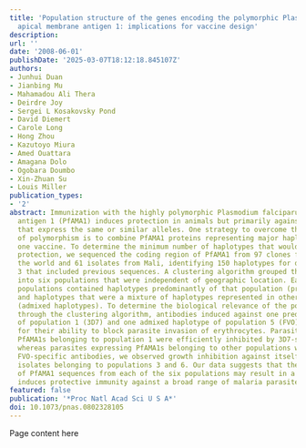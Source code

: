 ```yaml
---
title: 'Population structure of the genes encoding the polymorphic Plasmodium falciparum
  apical membrane antigen 1: implications for vaccine design'
description:
url: ''
date: '2008-06-01'
publishDate: '2025-03-07T18:12:18.845107Z'
authors:
- Junhui Duan
- Jianbing Mu
- Mahamadou Ali Thera
- Deirdre Joy
- Sergei L Kosakovsky Pond
- David Diemert
- Carole Long
- Hong Zhou
- Kazutoyo Miura
- Amed Ouattara
- Amagana Dolo
- Ogobara Doumbo
- Xin-Zhuan Su
- Louis Miller
publication_types:
- '2'
abstract: Immunization with the highly polymorphic Plasmodium falciparum apical membrane
  antigen 1 (PfAMA1) induces protection in animals but primarily against parasites
  that express the same or similar alleles. One strategy to overcome the obstacle
  of polymorphism is to combine PfAMA1 proteins representing major haplotypes into
  one vaccine. To determine the minimum number of haplotypes that would confer broad
  protection, we sequenced the coding region of PfAMA1 from 97 clones from around
  the world and 61 isolates from Mali, identifying 150 haplotypes for domains 1 to
  3 that included previous sequences. A clustering algorithm grouped the 150 haplotypes
  into six populations that were independent of geographic location. Each of the six
  populations contained haplotypes predominantly of that population (predominant haplotypes)
  and haplotypes that were a mixture of haplotypes represented in other populations
  (admixed haplotypes). To determine the biological relevance of the populations identified
  through the clustering algorithm, antibodies induced against one predominant haplotype
  of population 1 (3D7) and one admixed haplotype of population 5 (FVO) were tested
  for their ability to block parasite invasion of erythrocytes. Parasites expressing
  PfAMA1s belonging to population 1 were efficiently inhibited by 3D7-specific antibodies,
  whereas parasites expressing PfAMA1s belonging to other populations were not. For
  FVO-specific antibodies, we observed growth inhibition against itself as well as
  isolates belonging to populations 3 and 6. Our data suggests that the inclusion
  of PfAMA1 sequences from each of the six populations may result in a vaccine that
  induces protective immunity against a broad range of malaria parasites.
featured: false
publication: '*Proc Natl Acad Sci U S A*'
doi: 10.1073/pnas.0802328105
---
```


Page content here